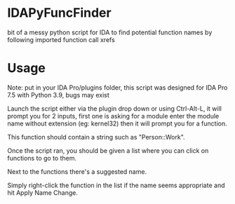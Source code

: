 # IDAPyFuncFinder
bit of a messy python script for IDA to find potential function names by following imported function call xrefs

# Usage
Note: put in your IDA Pro/plugins folder, this script was designed for IDA Pro 7.5 with Python 3.9, bugs may exist


Launch the script either via the plugin drop down or using Ctrl-Alt-L, it will prompt you for 2 inputs, first one is asking for a module
enter the module name without extension (eg: kernel32) then it will prompt you for a function.

This function should contain a string such as "Person::Work".

Once the script ran, you should be given a list where you can click on functions to go to them.

Next to the functions there's a suggested name.

Simply right-click the function in the list if the name seems appropriate and hit Apply Name Change.
